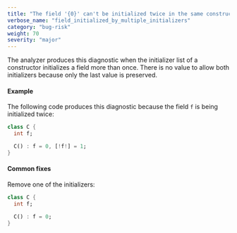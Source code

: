 ```yaml
---
title: "The field '{0}' can't be initialized twice in the same constructor"
verbose_name: "field_initialized_by_multiple_initializers"
category: "bug-risk"
weight: 70
severity: "major"
---
```

The analyzer produces this diagnostic when the initializer list of a
constructor initializes a field more than once. There is no value to allow
both initializers because only the last value is preserved.

#### Example

The following code produces this diagnostic because the field `f` is being
initialized twice:

```dart
class C {
  int f;

  C() : f = 0, [!f!] = 1;
}
```

#### Common fixes

Remove one of the initializers:

```dart
class C {
  int f;

  C() : f = 0;
}
```
